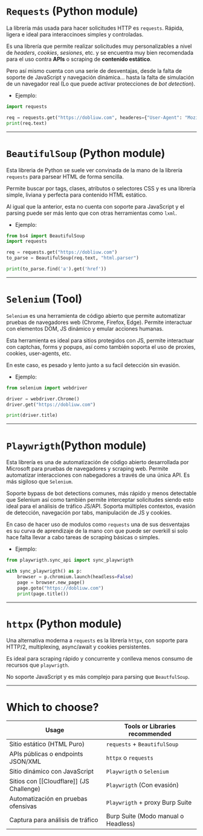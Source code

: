 # `Requests` (Python module)

La librería más usada para hacer solicitudes HTTP es `requests`. Rápida, ligera e ideal para interaccinoes simples y controladas.

Es una librería que permite realizar solicitudes muy personalizables a nivel de *headers*, *cookies*, *sesiones*, etc. y se encuentra muy bien recomendada para el uso contra **APIs** o scraping de **contenido estático**.

Pero así mismo cuenta con una serie de desventajas, desde la falta de soporte de JavaScript y navegación dinámica... hasta la falta de simulación de un navegador real (Lo que puede activar protecciones de *bot detection*).

- Ejemplo:
```python
import requests

req = requests.get("https://dobliuw.com", headeres={"User-Agent": "Mozilla/5.0"})
print(req.text)
```

----
# `BeautifulSoup` (Python module)

Esta libreria de Python se suele ver convinada de la mano de la librería `requests` para parsear HTML de forma sencilla.

Permite buscar por tags, clases, atributos o selectores CSS y es una librería simple, liviana y perfecta para contenido HTML estático.

Al igual que la anterior, esta no cuenta con soporte para JavaScript y el parsing puede ser más lento que con otras herramientas como `lxml`.

- Ejemplo:
```python
from bs4 import BeautifulSoup
import requests

req = requests.get("https://dobliuw.com")
to_parse = BeautifulSoup(req.text, "html.parser")

print(to_parse.find('a').get('href'))
```

---
# `Selenium` (Tool)

`Selenium` es una herramienta de código abierto que permite automatizar pruebas de navegadores web (Chrome, Firefox, Edge). Permite interactuar con elementos DOM, JS dinámico y emular acciones humanas.

Esta herramienta es ideal para sitios protegidos con JS, permite interactuar con captchas, forms y popups, así como también soporta el uso de proxies, cookies, user-agents, etc.

En este caso, es pesado y lento junto a su facil detección sin evasión.

- Ejemplo:
```python
from selenium import webdriver

driver = webdriver.Chrome()
driver.get("https://dobliuw.com")

print(driver.title)
```

----
# `Playwrigth`(Python module)

Esta librería es una de automatización de código abierto desarrollada por Microsoft para pruebas de navegadores y scraping web. Permite automatizar interacciones con nabegadores a través de una única API. Es más sigiloso que `Selenium`.

Soporte bypass de bot detections comunes, más rápido y menos detectable que Selenium así como también permite interceptar solicitudes siendo esto ideal para el análisis de tráfico JS/API. Soporta múltiples contextos, evasión de detección, navegación por tabs, manipulación de JS y cookies.

En caso de hacer uso de modulos como `requests` una de sus desventajas es su curva de aprendizaje de la mano con que puede ser overkill si solo hace falta llevar a cabo tareas de scraping básicas o simples.

- Ejemplo:
```python
from playwrigth.sync_api import sync_playwrigth

with sync_playwrigth() as p:
	browser = p.chromium.launch(headless=False)
	page = browser.new_page()
	page.goto("https://dobliuw.com")
	print(page.title())
```

----
# `httpx` (Python module)

Una alternativa moderna a `requests` es la librería `httpx`, con soporte para HTTP/2, multiplexing, async/await y cookies persistentes.

Es ideal para scraping rápido y concurrente y conlleva menos consumo de recursos que `playwrigth`.

No soporte JavaScript y es más complejo para parsing que `BeautfulSoup`.

---
# Which to choose?

| Usage                                    | Tools or Libraries recommended      |
| ---------------------------------------- | ----------------------------------- |
| Sitio estático (HTML Puro)               | `requests` + `BeautifulSoup`        |
| APIs públicas o endpoints JSON/XML       | `httpx` o `requests`                |
| Sitio dinámico con JavaScript            | `Playwrigth` o `Selenium`           |
| Sitios con [[Cloudflare]] (JS Challenge) | `Playwrigth` (Con evasión)          |
| Automatización en pruebas ofensivas      | `Playwrigth` + proxy Burp Suite     |
| Captura para análisis de tráfico         | Burp Suite (Modo manual o Headless) |
